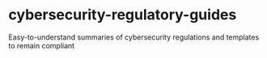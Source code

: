 # cybersecurity-regulatory-guides
Easy-to-understand summaries of cybersecurity regulations and templates to remain compliant
